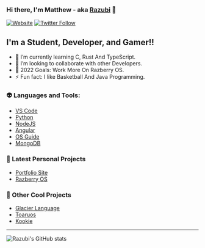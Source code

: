 ### Hi there, I'm Matthew - aka [Razubi][website] 👋 

[![Website](https://img.shields.io/website?down_color=red&down_message=Down&logo=R&style=for-the-badge&up_message=Active&url=https%3A%2F%2Frazubi.github.io%2FRazubiPortfolio%2F)](https://razubi.github.io/RazubiPortfolio/)
[![Twitter Follow](https://img.shields.io/github/followers/Razubi?logo=Github&style=for-the-badge)](https://twitter.com/intent/follow?original_referer=https%3A%2F%2Fgithub.com%2FcodeSTACKr&screen_name=codeSTACKr)
## I'm a Student, Developer, and Gamer!!

- 🌱 I’m currently learning C, Rust And TypeScript.
- 👯 I’m looking to collaborate with other Developers.
- 🥅 2022 Goals: Work More On Razberry OS.
- ⚡ Fun fact: I like Basketball And Java Programming.


### 👽 Languages and Tools:
- [VS Code][Vs Code]
- [Python][python]
- [NodeJS][node]
- [Angular][ang]
- [OS Guide][os]
- [MongoDB][mongo]



### 📕 Latest Personal Projects 

<!-- BLOG-POST-LIST:START -->
- [Portfolio Site](https://github.com/Razubi/RazubiPortfolio)
- [Razberry OS](https://github.com/Razubi/RazberryOS)

<!-- BLOG-POST-LIST:END -->

<!-- REC-POST-LIST:START -->
### 🤖 Other Cool Projects 
- [Glacier Language](https://github.com/Razubi/RustGlacier)
- [Toaruos](https://github.com/klange/toaruos)
- [Kookie](https://github.com/kookielang/Kookie)


<!-- REC-POST-LIST:END -->




---



</details>

[website]: https://razubi.github.io/RazubiPortfolio/
[course]: http://vsCodeHero.com
[twitter]: https://twitter.com/codeSTACKr
[youtube]: https://youtube.com/codeSTACKr
[instagram]: https://instagram.com/codeSTACKr
[linkedin]: https://linkedin.com/in/codeSTACKr
[webdevplaylist]: https://www.youtube.com/playlist?list=PLkwxH9e_vrAJ0WbEsFA9W3I1W-g_BTsbt
[jsplaylist]: https://www.youtube.com/playlist?list=PLkwxH9e_vrALRJKu7wfXby3MKeflhTu6B
[cssplaylist]: https://www.youtube.com/playlist?list=PLkwxH9e_vrALSdvZuEh6gqQdmDoDIoqz4
[reactplaylist]: https://www.youtube.com/playlist?list=PLkwxH9e_vrAK4TdffpxKY3QGyHCpxFcQ0
[Vs Code]: https://code.visualstudio.com/
[python]: https://www.python.org/
[node]: https://nodejs.org/en/
[ang]: https://angularjs.org/
[os]: https://www.cs.bham.ac.uk/~exr/lectures/opsys/10_11/lectures/os-dev.pdf
[mongo]: https://www.mongodb.com/

![Razubi's GitHub stats](https://github-readme-stats.vercel.app/api?username=Razubi&show_icons=true&theme=cobalt)

